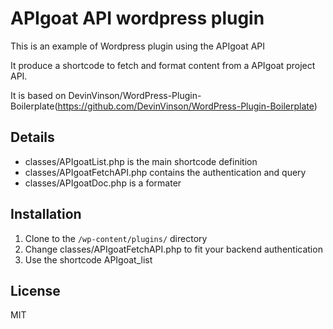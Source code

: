 
# APIgoat API wordpress plugin

This is an example of Wordpress plugin using the APIgoat API

It produce a shortcode to fetch and format content from a APIgoat project API.

It is based on DevinVinson/WordPress-Plugin-Boilerplate(https://github.com/DevinVinson/WordPress-Plugin-Boilerplate)

## Details
* classes/APIgoatList.php is the main shortcode definition
* classes/APIgoatFetchAPI.php contains the authentication and query
* classes/APIgoatDoc.php is a formater

## Installation

1. Clone to the `/wp-content/plugins/` directory
2. Change classes/APIgoatFetchAPI.php to fit your backend authentication
3. Use the shortcode APIgoat_list


License
----

MIT